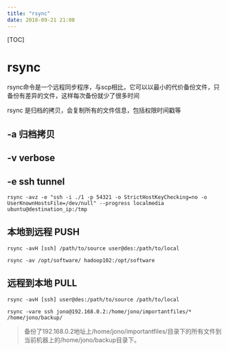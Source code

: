 ```yaml
---
title: "rsync"
date: 2018-09-21 21:08
---
```



[TOC]


# rsync

rsync命令是一个远程同步程序，与scp相比，它可以以最小的代价备份文件，只备份有差异的文件，这样每次备份就少了很多时间

rsync 是归档的拷贝，会复制所有的文件信息，包括权限时间戳等





## -a 归档拷贝



## -v verbose



## -e ssh tunnel



```
rsync -avz -e "ssh -i ./1 -p 54321 -o StrictHostKeyChecking=no -o UserKnownHostsFile=/dev/null" --progress localmedia ubuntu@destination_ip:/tmp 
```





## 本地到远程  PUSH

```
rsync -avH [ssh] /path/to/source user@des:/path/to/local  
```

```
rsync -av /opt/software/ hadoop102:/opt/software
```





## 远程到本地  PULL

```
rsync -avH [ssh] user@des:/path/to/source /path/to/local  
```



```
rsync -vare ssh jono@192.168.0.2:/home/jono/importantfiles/* /home/jono/backup/
```

> 备份了192.168.0.2地址上/home/jono/importantfiles/目录下的所有文件到当前机器上的/home/jono/backup目录下。